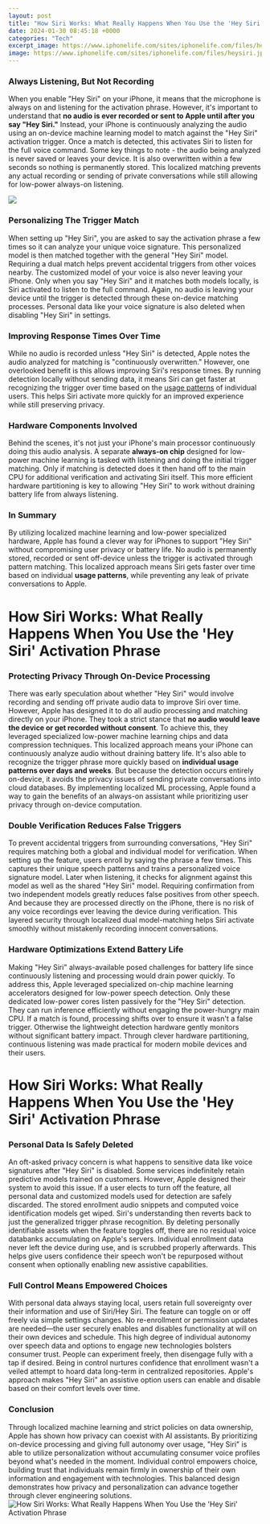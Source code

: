 ```yaml
---
layout: post
title: "How Siri Works: What Really Happens When You Use the 'Hey Siri' Activation Phrase"
date: 2024-01-30 08:45:18 +0000
categories: "Tech"
excerpt_image: https://www.iphonelife.com/sites/iphonelife.com/files/heysiri.jpg
image: https://www.iphonelife.com/sites/iphonelife.com/files/heysiri.jpg
---
```


### Always Listening, But Not Recording 
When you enable "Hey Siri" on your iPhone, it means that the microphone is always on and listening for the activation phrase. However, it's important to understand that **no audio is ever recorded or sent to Apple until after you say "Hey Siri."** Instead, your iPhone is continuously analyzing the audio using an on-device machine learning model to match against the "Hey Siri" activation trigger. 
Once a match is detected, this activates Siri to listen for the full voice command. Some key things to note - the audio being analyzed is never saved or leaves your device. It is also overwritten within a few seconds so nothing is permanently stored. This localized matching prevents any actual recording or sending of private conversations while still allowing for low-power always-on listening.

![](https://www.iclarified.com/images/news/62987/303606/303606-1280.jpg)
### Personalizing The Trigger Match
When setting up "Hey Siri", you are asked to say the activation phrase a few times so it can analyze your unique voice signature. This personalized model is then matched together with the general "Hey Siri" model. Requiring a dual match helps prevent accidental triggers from other voices nearby. The customized model of your voice is also never leaving your iPhone. 
Only when you say "Hey Siri" and it matches both models locally, is Siri activated to listen to the full command. Again, no audio is leaving your device until the trigger is detected through these on-device matching processes. Personal data like your voice signature is also deleted when disabling "Hey Siri" in settings.
### Improving Response Times Over Time
While no audio is recorded unless "Hey Siri" is detected, Apple notes the audio analyzed for matching is "continuously overwritten." However, one overlooked benefit is this allows improving Siri's response times. By running detection locally without sending data, it means Siri can get faster at recognizing the trigger over time based on the [usage patterns](https://yt.io.vn/collection/akbar) of individual users. This helps Siri activate more quickly for an improved experience while still preserving privacy.
### Hardware Components Involved 
Behind the scenes, it's not just your iPhone's main processor continuously doing this audio analysis. A separate **always-on chip** designed for low-power machine learning is tasked with listening and doing the initial trigger matching. Only if matching is detected does it then hand off to the main CPU for additional verification and activating Siri itself. This more efficient hardware partitioning is key to allowing "Hey Siri" to work without draining battery life from always listening.
### In Summary
By utilizing localized machine learning and low-power specialized hardware, Apple has found a clever way for iPhones to support "Hey Siri" without compromising user privacy or battery life. No audio is permanently stored, recorded or sent off-device unless the trigger is activated through pattern matching. This localized approach means Siri gets faster over time based on individual **usage patterns**, while preventing any leak of private conversations to Apple.
# How Siri Works: What Really Happens When You Use the 'Hey Siri' Activation Phrase
### Protecting Privacy Through On-Device Processing 
There was early speculation about whether "Hey Siri" would involve recording and sending off private audio data to improve Siri over time. However, Apple has designed it to do all audio processing and matching directly on your iPhone. They took a strict stance that **no audio would leave the device or get recorded without consent**. To achieve this, they leveraged specialized low-power machine learning chips and data compression techniques. 
This localized approach means your iPhone can continuously analyze audio without draining battery life. It's also able to recognize the trigger phrase more quickly based on **individual usage patterns over days and weeks**. But because the detection occurs entirely on-device, it avoids the privacy issues of sending private conversations into cloud databases. By implementing localized ML processing, Apple found a way to gain the benefits of an always-on assistant while prioritizing user privacy through on-device computation.
### Double Verification Reduces False Triggers
To prevent accidental triggers from surrounding conversations, "Hey Siri" requires matching both a global and individual model for verification. When setting up the feature, users enroll by saying the phrase a few times. This captures their unique speech patterns and trains a personalized voice signature model. Later when listening, it checks for alignment against this model as well as the shared "Hey Siri" model. 
Requiring confirmation from two independent models greatly reduces false positives from other speech. And because they are processed directly on the iPhone, there is no risk of any voice recordings ever leaving the device during verification. This layered security through localized dual model-matching helps Siri activate smoothly without mistakenly recording innocent conversations.
### Hardware Optimizations Extend Battery Life  
Making "Hey Siri" always-available posed challenges for battery life since continuously listening and processing would drain power quickly. To address this, Apple leveraged specialized on-chip machine learning accelerators designed for low-power speech detection. 
Only these dedicated low-power cores listen passively for the "Hey Siri" detection. They can run inference efficiently without engaging the power-hungry main CPU. If a match is found, processing shifts over to ensure it wasn't a false trigger. Otherwise the lightweight detection hardware gently monitors without significant battery impact. Through clever hardware partitioning, continuous listening was made practical for modern mobile devices and their users.
# How Siri Works: What Really Happens When You Use the 'Hey Siri' Activation Phrase
### Personal Data Is Safely Deleted 
An oft-asked privacy concern is what happens to sensitive data like voice signatures after "Hey Siri" is disabled. Some services indefinitely retain predictive models trained on customers. However, Apple designed their system to avoid this issue.
If a user elects to turn off the feature, all personal data and customized models used for detection are safely discarded. The stored enrollment audio snippets and computed voice identification models get wiped. Siri's understanding then reverts back to just the generalized trigger phrase recognition. 
By deleting personally identifiable assets when the feature toggles off, there are no residual voice databanks accumulating on Apple's servers. Individual enrollment data never left the device during use, and is scrubbed properly afterwards. This helps give users confidence their speech won't be repurposed without consent when optionally enabling new assistive capabilities.
### Full Control Means Empowered Choices
With personal data always staying local, users retain full sovereignty over their information and use of Siri/Hey Siri. The feature can toggle on or off freely via simple settings changes. No re-enrollment or permission updates are needed—the user securely enables and disables functionality at will on their own devices and schedule.
This high degree of individual autonomy over speech data and options to engage new technologies bolsters consumer trust. People can experiment freely, then disengage fully with a tap if desired. Being in control nurtures confidence that enrollment wasn't a veiled attempt to hoard data long-term in centralized repositories. Apple's approach makes "Hey Siri" an assistive option users can enable and disable based on their comfort levels over time.
### Conclusion 
Through localized machine learning and strict policies on data ownership, Apple has shown how privacy can coexist with AI assistants. By prioritizing on-device processing and giving full autonomy over usage, "Hey Siri" is able to utilize personalization without accumulating consumer voice profiles beyond what's needed in the moment. Individual control empowers choice, building trust that individuals remain firmly in ownership of their own information and engagement with technologies. This balanced design demonstrates how privacy and personalization can advance together through clever engineering solutions.
![How Siri Works: What Really Happens When You Use the 'Hey Siri' Activation Phrase](https://www.iphonelife.com/sites/iphonelife.com/files/heysiri.jpg)